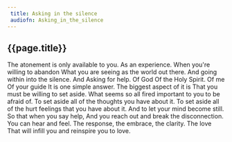 ```yaml
---
 title: Asking in the silence
 audiofn: Asking_in_the_silence
---
```


## {{page.title}}

The atonement is only available to you. As an experience. When you're
willing to abandon What you are seeing as the world out there. And going
within into the silence. And Asking for help. Of God Of the Holy Spirit.
Of me Of your guide It is one simple answer. The biggest aspect of it is
That you must be willing to set aside. What seems so all fired important
to you to be afraid of. To set aside all of the thoughts you have about
it. To set aside all of the hurt feelings that you have about it. And to
let your mind become still. So that when you say help, And you reach out
and break the disconnection. You can hear and feel. The response, the
embrace, the clarity. The love That will infill you and reinspire you to
love.

